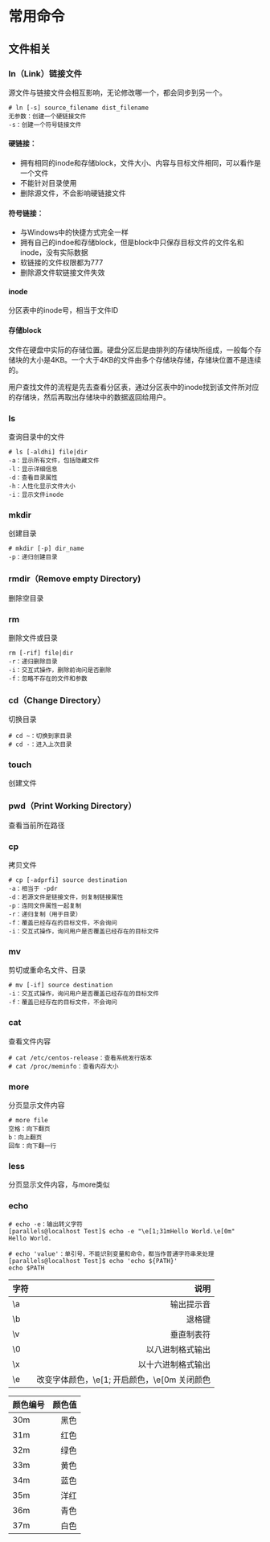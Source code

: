 # 常用命令

## 文件相关
### ln（Link）链接文件

源文件与链接文件会相互影响，无论修改哪一个，都会同步到另一个。

    # ln [-s] source_filename dist_filename
    无参数：创建一个硬链接文件
    -s：创建一个符号链接文件

#### 硬链接：
- 拥有相同的inode和存储block，文件大小、内容与目标文件相同，可以看作是一个文件
- 不能针对目录使用
- 删除源文件，不会影响硬链接文件

#### 符号链接：
- 与Windows中的快捷方式完全一样
- 拥有自己的indoe和存储block，但是block中只保存目标文件的文件名和inode，没有实际数据
- 软链接的文件权限都为777
- 删除源文件软链接文件失效
        
#### inode

分区表中的inode号，相当于文件ID

#### 存储block

文件在硬盘中实际的存储位置。硬盘分区后是由排列的存储块所组成，一般每个存储块的大小是4KB。一个大于4KB的文件由多个存储块存储，存储块位置不是连续的。

用户查找文件的流程是先去查看分区表，通过分区表中的inode找到该文件所对应的存储块，然后再取出存储块中的数据返回给用户。

### ls

查询目录中的文件

    # ls [-aldhi] file|dir
    -a：显示所有文件，包括隐藏文件
    -l：显示详细信息
    -d：查看目录属性
    -h：人性化显示文件大小
    -i：显示文件inode

### mkdir

创建目录

    # mkdir [-p] dir_name
    -p：递归创建目录

### rmdir（Remove empty Directory)

删除空目录

### rm

删除文件或目录

    rm [-rif] file|dir
    -r：递归删除目录
    -i：交互式操作，删除前询问是否删除
    -f：忽略不存在的文件和参数

### cd（Change Directory）

切换目录

    # cd ~：切换到家目录
    # cd -：进入上次目录

### touch

创建文件

### pwd（Print Working Directory）

查看当前所在路径

### cp

拷贝文件

    # cp [-adprfi] source destination
    -a：相当于 -pdr
    -d：若源文件是链接文件，则复制链接属性
    -p：连同文件属性一起复制
    -r：递归复制（用于目录）
    -f：覆盖已经存在的目标文件，不会询问
    -i：交互式操作，询问用户是否覆盖已经存在的目标文件

### mv

剪切或重命名文件、目录

    # mv [-if] source destination
    -i：交互式操作，询问用户是否覆盖已经存在的目标文件
    -f：覆盖已经存在的目标文件，不会询问

### cat 

查看文件内容

    # cat /etc/centos-release：查看系统发行版本
    # cat /proc/meminfo：查看内存大小

### more 

分页显示文件内容

    # more file
    空格：向下翻页
    b：向上翻页
    回车：向下翻一行

### less

分页显示文件内容，与more类似

### echo


    # echo -e：输出转义字符
    [parallels@localhost Test]$ echo -e "\e[1;31mHello World.\e[0m"
    Hello World.

    # echo 'value'：单引号，不能识别变量和命令，都当作普通字符串来处理
    [parallels@localhost Test]$ echo 'echo ${PATH}'
    echo $PATH



|字符|说明|
|:-|-:|
|\a|输出提示音|
|\b|退格键|
|\v|垂直制表符|
|\0|以八进制格式输出|
|\x|以十六进制格式输出|
|\e|改变字体颜色，\e[1; 开启颜色，\e[0m 关闭颜色|

|颜色编号|颜色值|
|:-|-:|
|30m|黑色|
|31m|红色|
|32m|绿色|
|33m|黄色|
|34m|蓝色|
|35m|洋红|
|36m|青色|
|37m|白色|















